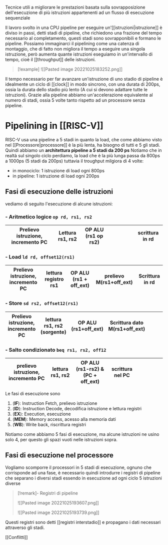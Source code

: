 Tecnice utili a migliorare le prestazioni basata sulla sovrapposizione dell'esecuzione di più istruzioni appartenenti ad un flusso di esecuzione sequenziale


Il lavoro svolto in una CPU pipeline per eseguire un'[[istruzioni|istruzione]] è diviso in passi, detti stadi di pipeline, che richiedono una frazione del tempo necessario al completamento, questi stadi sono sovrapponibili e formano le pipeline. Possiamo immaginarci il pipelining come una catenza di montaggio, che di fatto non migliora il tempo a eseguire una singola istruzione, però aumenta quante istruzioni eseguiamo in un'intervallo di tempo, cioè il [[throughput]] delle istruzioni.



>[!example]
>![[Pasted image 20221025183252.png]]


Il tempo necessario per far avanzare un'istruzione di uno stadio di pipeline è idealmente un ciclo di [[clock]] in modo sincrono, con una durata di 200ps, ossia la durata dello stadio più lento (A cui si devono adattare tutte le istruzioni). Grazie alla pipeline abbiamo un'accelerazione equivalente al numero di stadi, ossia 5 volte tanto rispetto ad un processore senza pipeline.

# Pipelining in [[RISC-V]]
RISC-V usa una pipeline a 5 stadi in quanto la load, che come abbiamo visto nel [[Processore|processore]] è la più lenta, ha bisogno di tutti e 5 gli stadi. Quindi abbiamo un **architettura pipeline a 5 stadi da 200 ps**
Notiamo che in realtà sul singolo ciclo perdiamo, la load che è la più lunga passa da 800ps a 1000ps (5 stadi da 200ps) tuttavia il troughput milgiora di 4 volte:
- in monociclo: 1 istruzione di load ogni 800ps
- in pipeline: 1 istruzione di load ogni 200ps

## Fasi di esecuzione delle istruzioni

vediamo di seguito l'esecuzione di alcune istruzioni:
### - Aritmetico logice `op rd, rs1, rs2`

Prelievo istruzione, incremento PC | Lettura rs1, rs2 | OP ALU (rs1 op rs2)|$\mspace{ 70mu }$ | scrittura in rd
--- | --- |--- | --- | ---

### - Load `ld rd, offset12(rs1)`

Prelievo istruzione, incremento PC | lettura registro rs1 | OP ALU (rs1 + off_ext) | prelievo M(rs1+off_ext) | Scrittura in rd
--- | --- | --- | --- | --- 
### - Store `sd rs2, offset12(rs1)`
Prelievo istruzione, incremento PC | lettura rs1, rs2 (sorgente) | OP ALU (rs1+off_ext) | Scrittura dato M(rs1+off_ext) | $\mspace{ 70mu }$|
--- | --- | --- | --- | ---

### - Salto condizionato `beq rs1, rs2, off12`
prelievo istruzione, incremento PC | lettura rs1, rs2 | OP ALU (rs1-rs2) & (PC + off_ext) | scrittura nel PC | $\mspace{ 70mu }$|
--- | --- | --- | --- | ---


Le fasi di esecuzione sono

1. (**IF**): Instruction Fetch, prelievo istruzione
2. (**ID**): Instruction Decode, decodifica istruzione e lettura registri
3. (**EX**): Execution, esecuzione
4. (**MEM**): Memory access, acesso alla memoria dati
5. (**WB**): Write back, riscrittura registri

Notiamo come abbiamo 5 fasi di esecuzione, ma alcune istruzioni ne usino solo 4, per questo gli spazi vuoti nelle istruzioni sopra.


## Fasi di esecuzione nel processore

Vogliamo scomporre il processori in 5 stadi di esecuzione, ognuno che corrisponde ad una fase, è necessario quindi introdurre i registri di pipeline che separano i diversi stadi essendo in esecuzione ad ogni ciclo 5 istruzioni diverse

>[!remark]- Registri di pipeline
>
>![[Pasted image 20221025193607.png]]
>
>![[Pasted image 20221025193739.png]]

Questi registri sono detti [[registri interstadio]] e propagano i dati necessari attraverso  gli stadi.


[[Conflitti]]

